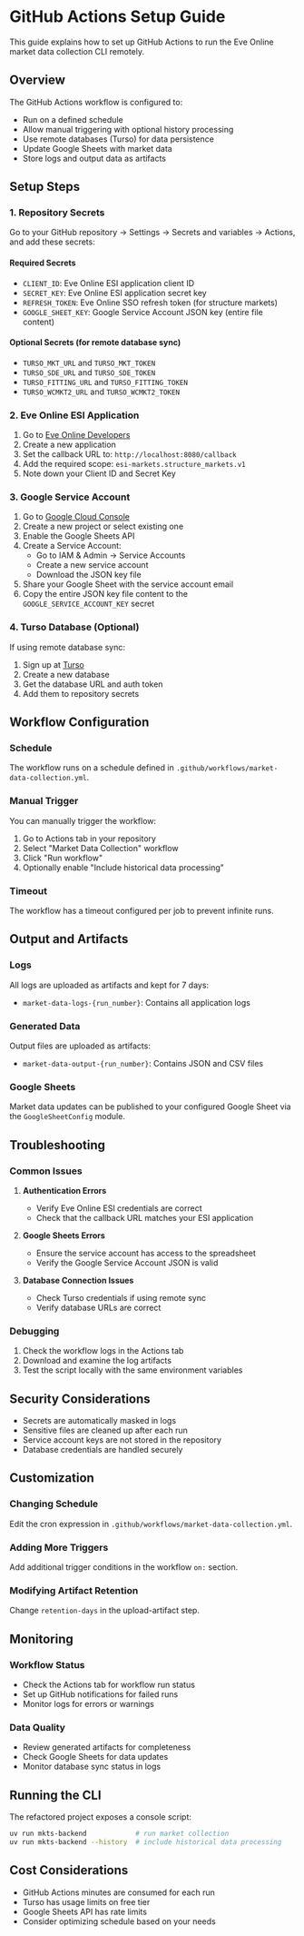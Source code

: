 # GitHub Actions Setup Guide

This guide explains how to set up GitHub Actions to run the Eve Online market data collection CLI remotely.

## Overview

The GitHub Actions workflow is configured to:
- Run on a defined schedule
- Allow manual triggering with optional history processing
- Use remote databases (Turso) for data persistence
- Update Google Sheets with market data
- Store logs and output data as artifacts

## Setup Steps

### 1. Repository Secrets

Go to your GitHub repository → Settings → Secrets and variables → Actions, and add these secrets:

#### Required Secrets

- `CLIENT_ID`: Eve Online ESI application client ID
- `SECRET_KEY`: Eve Online ESI application secret key
- `REFRESH_TOKEN`: Eve Online SSO refresh token (for structure markets)
- `GOOGLE_SHEET_KEY`: Google Service Account JSON key (entire file content)

#### Optional Secrets (for remote database sync)

- `TURSO_MKT_URL` and `TURSO_MKT_TOKEN`
- `TURSO_SDE_URL` and `TURSO_SDE_TOKEN`
- `TURSO_FITTING_URL` and `TURSO_FITTING_TOKEN`
- `TURSO_WCMKT2_URL` and `TURSO_WCMKT2_TOKEN`

### 2. Eve Online ESI Application

1. Go to [Eve Online Developers](https://developers.eveonline.com/)
2. Create a new application
3. Set the callback URL to: `http://localhost:8080/callback`
4. Add the required scope: `esi-markets.structure_markets.v1`
5. Note down your Client ID and Secret Key

### 3. Google Service Account

1. Go to [Google Cloud Console](https://console.cloud.google.com/)
2. Create a new project or select existing one
3. Enable the Google Sheets API
4. Create a Service Account:
   - Go to IAM & Admin → Service Accounts
   - Create a new service account
   - Download the JSON key file
5. Share your Google Sheet with the service account email
6. Copy the entire JSON key file content to the `GOOGLE_SERVICE_ACCOUNT_KEY` secret

### 4. Turso Database (Optional)

If using remote database sync:

1. Sign up at [Turso](https://turso.tech/)
2. Create a new database
3. Get the database URL and auth token
4. Add them to repository secrets

## Workflow Configuration

### Schedule

The workflow runs on a schedule defined in `.github/workflows/market-data-collection.yml`.

### Manual Trigger

You can manually trigger the workflow:
1. Go to Actions tab in your repository
2. Select "Market Data Collection" workflow
3. Click "Run workflow"
4. Optionally enable "Include historical data processing"

### Timeout

The workflow has a timeout configured per job to prevent infinite runs.

## Output and Artifacts

### Logs

All logs are uploaded as artifacts and kept for 7 days:
- `market-data-logs-{run_number}`: Contains all application logs

### Generated Data

Output files are uploaded as artifacts:
- `market-data-output-{run_number}`: Contains JSON and CSV files

### Google Sheets

Market data updates can be published to your configured Google Sheet via the `GoogleSheetConfig` module.

## Troubleshooting

### Common Issues

1. **Authentication Errors**
   - Verify Eve Online ESI credentials are correct
   - Check that the callback URL matches your ESI application

2. **Google Sheets Errors**
   - Ensure the service account has access to the spreadsheet
   - Verify the Google Service Account JSON is valid

3. **Database Connection Issues**
   - Check Turso credentials if using remote sync
   - Verify database URLs are correct

### Debugging

1. Check the workflow logs in the Actions tab
2. Download and examine the log artifacts
3. Test the script locally with the same environment variables

## Security Considerations

- Secrets are automatically masked in logs
- Sensitive files are cleaned up after each run
- Service account keys are not stored in the repository
- Database credentials are handled securely

## Customization

### Changing Schedule

Edit the cron expression in `.github/workflows/market-data-collection.yml`.

### Adding More Triggers

Add additional trigger conditions in the workflow `on:` section.

### Modifying Artifact Retention

Change `retention-days` in the upload-artifact step.

## Monitoring

### Workflow Status

- Check the Actions tab for workflow run status
- Set up GitHub notifications for failed runs
- Monitor logs for errors or warnings

### Data Quality

- Review generated artifacts for completeness
- Check Google Sheets for data updates
- Monitor database sync status in logs

## Running the CLI

The refactored project exposes a console script:

```bash
uv run mkts-backend            # run market collection
uv run mkts-backend --history  # include historical data processing
```

## Cost Considerations

- GitHub Actions minutes are consumed for each run
- Turso has usage limits on free tier
- Google Sheets API has rate limits
- Consider optimizing schedule based on your needs
